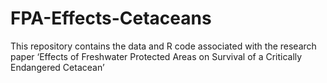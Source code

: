 # FPA-Effects-Cetaceans
This repository contains the data and R code associated with the research paper ‘Effects of Freshwater Protected Areas on Survival of a Critically Endangered Cetacean’
